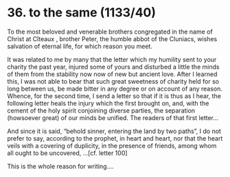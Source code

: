 # 36. to the same \(1133/40\)

To the most beloved and venerable brothers congregated in the name of Christ at Cîteaux , brother Peter, the humble abbot of the Cluniacs, wishes salvation of eternal life, for which reason you meet.

It was related to me by many that the letter which my humility sent to your charity the past year, injured some of yours and disturbed a little the minds of them from the stability now now of new but ancient love. After I learned this, I was not able to bear that such great sweetness of charity held for so long between us, be made bitter in any degree or on account of any reason. Whence, for the second time, I send a letter so that if it is thus as I hear, the following letter heals the injury which the first brought on, and, with the cement of the holy spirit conjoining diverse parties, the separation \(howsoever great\) of our minds be unified. The readers of that first letter…

And since it is said, “behold sinner, entering the land by two paths”, I do not prefer to say, according to the prophet, in heart and heart, nor that the heart veils with a covering of duplicity, in the presence of friends, among whom all ought to be uncovered, …\[cf. letter 100\]

This is the whole reason for writing….

